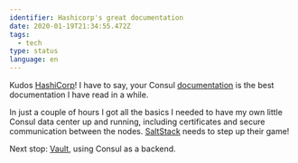 ```yaml
---
identifier: Hashicorp's great documentation
date: 2020-01-19T21:34:55.472Z
tags:
  - tech
type: status
language: en
---
```

Kudos [HashiCorp](https://hashicorp.com)! I have to say, your Consul [documentation](https://learn.hashicorp.com/consul/) is the best documentation I have read in a while.

In just a couple of hours I got all the basics I needed to have my own little Consul data center up and running, including certificates and secure communication between the nodes. [SaltStack](https://saltstack.com/) needs to step up their game!

Next stop: [Vault](https://learn.hashicorp.com/vault), using Consul as a backend.
